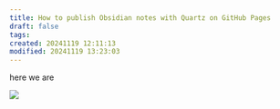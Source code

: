 ```yaml
---
title: How to publish Obsidian notes with Quartz on GitHub Pages
draft: false
tags:
created: 20241119 12:11:13
modified: 20241119 13:23:03
---
```

 here we are 

![](https://www.youtube.com/watch?v=6s6DT1yN4dw&t=40s)

